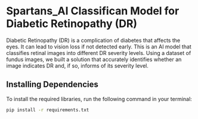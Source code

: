 # Spartans_AI Classifican Model for Diabetic Retinopathy (DR)
Diabetic Retinopathy (DR) is a complication of diabetes that affects the eyes. It can lead to vision loss if not detected early.
This is an AI model that classifies retinal images into different DR severity levels.
Using a dataset of fundus images, we built a solution that accurately identifies whether an image indicates DR and, if so, informs of its severity level. 

## Installing Dependencies

To install the required libraries, run the following command in your terminal:

```bash
pip install -r requirements.txt

